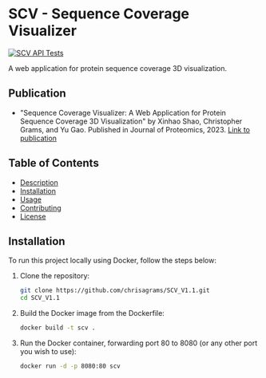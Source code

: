 # SCV - Sequence Coverage Visualizer
[![SCV API Tests](https://github.com/chrisagrams/SCV_V1.1/actions/workflows/api_test.yaml/badge.svg)](https://github.com/chrisagrams/SCV_V1.1/actions/workflows/api_test.yaml)

A web application for protein sequence coverage 3D visualization.

## Publication

- "Sequence Coverage Visualizer: A Web Application for Protein Sequence Coverage 3D Visualization" by Xinhao Shao, Christopher Grams, and Yu Gao.
   Published in Journal of Proteomics, 2023.
   [Link to publication](https://doi.org/10.1021/acs.jproteome.2c00358)

## Table of Contents

- [Description](#description)
- [Installation](#installation)
- [Usage](#usage)
- [Contributing](#contributing)
- [License](#license)


## Installation
To run this project locally using Docker, follow the steps below:

1. Clone the repository:

   ```bash
   git clone https://github.com/chrisagrams/SCV_V1.1.git
   cd SCV_V1.1
   ```

2. Build the Docker image from the Dockerfile:
   
   ```bash
   docker build -t scv .
   ```

3. Run the Docker container, forwarding port 80 to 8080 (or any other port you wish to use):

   ```bash
   docker run -d -p 8080:80 scv
   ```